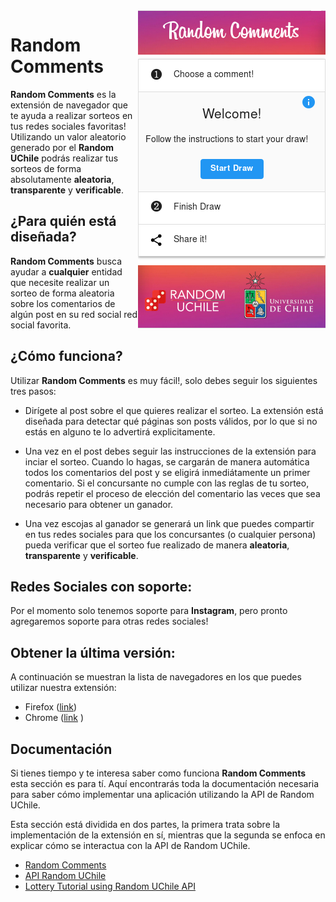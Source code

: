 
<img align="right" src="screenshots/welcome.png"/>

# Random Comments

**Random Comments** es la extensión de navegador que te ayuda a realizar sorteos en tus redes sociales favoritas! 
Utilizando un valor aleatorio generado por el **Random UChile** podrás realizar tus sorteos de forma absolutamente 
**aleatoria**, **transparente** y **verificable**.

## ¿Para quién está diseñada?
**Random Comments** busca ayudar a **cualquier** entidad que necesite realizar un sorteo de forma aleatoria sobre los 
comentarios de algún post en su red social red social favorita. 

## ¿Cómo funciona?

Utilizar **Random Comments** es muy fácil!, solo debes seguir los siguientes tres pasos:

* Dirígete al post sobre el que quieres realizar el sorteo. La extensión está diseñada para detectar qué páginas son
 posts válidos, por lo que si no estás en alguno te lo advertirá explicitamente. 

* Una vez en el post debes seguir las instrucciones de la extensión para inciar el sorteo. Cuando lo hagas, se cargarán
de manera automática todos los comentarios del post y se eligirá inmediátamente un primer comentario. Si el concursante 
no cumple con las reglas de tu sorteo, podrás repetir el proceso de elección del comentario las veces que sea 
necesario para obtener un ganador. 

* Una vez escojas al ganador se generará un link que puedes compartir en tus redes sociales para que los concursantes 
(o cualquier persona) pueda verificar que el sorteo fue realizado de manera **aleatoria**, **transparente** y 
**verificable**.

## Redes Sociales con soporte:
Por el momento solo tenemos soporte para **Instagram**, pero pronto agregaremos soporte para otras redes sociales!

## Obtener la última versión:
A continuación se muestran la lista de navegadores en los que puedes utilizar nuestra extensión:
* Firefox (<a href="https://addons.mozilla.org/en-US/firefox/addon/random-comments-uchile/" target="_blank">link</a>)
* Chrome (<a href="https://chrome.google.com/webstore/detail/random-comments/hdekiadgbjgdfelanobdgkpglladeajf" 
target="_blank">link</a> )


## Documentación

Si tienes tiempo y te interesa saber como funciona **Random Comments** esta sección es para tí. Aquí encontrarás toda la
documentación necesaria para saber cómo implementar una aplicación utilizando la API de Random UChile.

Esta sección está dividida en dos partes, la primera trata sobre la implementación de la extensión en sí, mientras que 
la segunda se enfoca en explicar cómo se interactua con la API de Random UChile.

* [Random Comments](documentation/randomcomments.md)
* [API Random UChile](documentation/randomuchile.md)
* [Lottery Tutorial using Random UChile API](documentation/lotterytutorial.md)
 

 